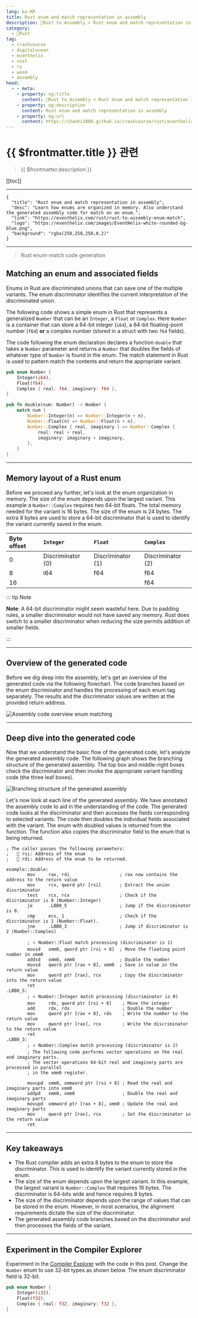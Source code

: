 ```yaml
---
lang: ko-KR
title: Rust enum and match representation in assembly
description: 🦀Rust to Assembly > Rust enum and match representation in assembly
category: 
  - 🦀Rust
tag: 
  - crashcourse
  - digitalocean
  - eventhelix
  - rust
  - rs
  - wasm
  - assembly
head:
  - - meta:
    - property: og:title
      content: 🦀Rust to Assembly > Rust enum and match representation in assembly
    - property: og:description
      content: Rust enum and match representation in assembly
    - property: og:url
      content: https://chanhi2000.github.io/crashcourse/rust/eventhelix-rust-to-assembly/rust-enum-and-match-representation-in-assembly.html
---
```


# {{ $frontmatter.title }} 관련

> {{ $frontmatter.description }}

[[toc]]

---

```component VPCard
{
  "title": "Rust enum and match representation in assembly",
  "desc": "Learn how enums are organized in memory. Also understand the generated assembly code for match on an enum.",
  "link": "https://eventhelix.com/rust/rust-to-assembly-enum-match",
  "logo": "https://eventhelix.com/images/EventHelix-white-rounded-bg-blue.png",
  "background": "rgba(250,250,250,0.2)"
}
```

---

> Rust enum-match code generation

## Matching an enum and associated fields

Enums in Rust are discriminated unions that can save one of the multiple variants. The enum discriminator identifies the current interpretation of the discriminated union.

The following code shows a simple enum in Rust that represents a generalized `Number` that can be an `Integer`, a `Float` or `Complex`. Here `Number` is a container that can store a 64-bit integer (`i64`), a 64-bit floating-point number (`f64`) __or__ a complex number (stored in a struct with two `f64` fields).

The code following the enum declaration declares a function `double` that takes a `Number` parameter and returns a `Number` that doubles the fields of whatever type of `Number` is found in the enum. The match statement in Rust is used to pattern match the contents and return the appropriate variant.

```rust
pub enum Number {
    Integer(i64),
    Float(f64),
    Complex { real: f64, imaginary: f64 },
}

pub fn double(num: Number) -> Number {
    match num {
        Number::Integer(n) => Number::Integer(n + n),
        Number::Float(n) => Number::Float(n + n),
        Number::Complex { real, imaginary } => Number::Complex {
            real: real + real,
            imaginary: imaginary + imaginary,
        },
    }
}
```

---

## Memory layout of a Rust enum

Before we proceed any further, let's look at the enum organization in memory. The size of the enum depends upon the largest variant. This example a `Number::Complex` requires two 64-bit floats. The total memory needed for the variant is 16 bytes. The size of the enum is 24 bytes. The extra 8 bytes are used to store a 64-bit discriminator that is used to identify the variant currently saved in the enum.

| __Byte offset__ | `Integer` | `Float` | `Complex` |
| :--- | :--- | :--- | :--- |
| 0 | Discriminator (0) | Discriminator (1) | Discriminator (2) |
| 8 | i64 | f64 | f64 |
| 16 | | | f64 |

::: tip Note

__Note__: A 64-bit discriminator might seem wasteful here. Due to padding rules, a smaller discriminator would not have saved any memory. Rust does switch to a smaller discriminator when reducing the size permits addition of smaller fields.

:::

--- 

## Overview of the generated code

Before we dig deep into the assembly, let's get an overview of the generated code via the following flowchart. The code branches based on the enum discriminator and handles the processing of each enum tag separately. The results and the discriminator values are written at the provided return address.

![Assembly code overview enum matching](https://eventhelix.com/rust/rust-to-assembly-enum-match/enum-match-rust-generated-assembly-overview.svg)

---

## Deep dive into the generated code

Now that we understand the basic flow of the generated code, let's analyze the generated assembly code. The following graph shows the branching structure of the generated assembly. The top box and middle-right boxes check the discriminator and then invoke the appropriate variant handling code (the three leaf boxes).

![Branching structure of the generated assembly](https://eventhelix.com/rust/images/rust-enum-match-assembly-branching-tree.png)

Let's now look at each line of the generated assembly. We have annotated the assembly code to aid in the understanding of the code. The generated code looks at the discriminator and then accesses the fields corresponding to selected variants. The code then doubles the individual fields associated with the variant. The enum with doubled values is returned from the function. The function also copies the discriminator field to the enum that is being returned.

```armasm
; The caller passes the following parameters:
;   🔡 rsi: Address of the enum
;   🔡 rdi: Address of the enum to be returned. 

example::double:
        mov     rax, rdi                   ; rax now contains the address to the return value
        mov     rcx, qword ptr [rsi]       ; Extract the union discriminator
        test    rcx, rcx                   ; Check if the discriminator is 0 (Number::Integer)
        je      .LBB0_5                    ; Jump if the discriminator is 0.
        cmp     ecx, 1                     ; Check if the discriminator is 1 (Number::Float).
        jne     .LBB0_3                    ; Jump if discriminator is 2 (Number::Complex)

        ; ⭐ Number::Float match processing (discriminator is 1)
        movsd   xmm0, qword ptr [rsi + 8]  ; Move the floating point number in xmm0
        addsd   xmm0, xmm0                 ; Double the number
        movsd   qword ptr [rax + 8], xmm0  ; Save in value in the return value
        mov     qword ptr [rax], rcx       ; Copy the discriminator into the return value
        ret
.LBB0_5:
        ; ⭐ Number::Integer match processing (discriminator is 0)
        mov     rdx, qword ptr [rsi + 8]    ; Move the integer
        add     rdx, rdx                    ; Double the number
        mov     qword ptr [rax + 8], rdx    ; Write the number to the return value
        mov     qword ptr [rax], rcx        ; Write the discriminator to the return value
        ret
.LBB0_3:
        ; ⭐ Number::Complex match processing (discriminator is 2)
        ; The following code performs vector operations on the real and imaginary parts.
        ; The vector operations 64-bit real and imaginary parts are processed in parallel
        ; in the xmm0 register.

        movupd  xmm0, xmmword ptr [rsi + 8] ; Read the real and imaginary parts into xmm0
        addpd   xmm0, xmm0                  ; Double the real and imaginary parts 
        movupd  xmmword ptr [rax + 8], xmm0 ; Update the real and imaginary parts
        mov     qword ptr [rax], rcx        ; Set the discriminator in the return value
        ret
```

---

## Key takeaways

- The Rust compiler adds an extra 8 bytes to the enum to store the discriminator. This is used to identify the variant currently stored in the enum.
- The size of the enum depends upon the largest variant. In this example, the largest variant is `Number::Complex` that requires 16 bytes. The discriminator is 64-bits wide and hence requires 8 bytes.
- The size of the discriminator depends upon the range of values that can be stored in the enum. However, in most scenarios, the alignment requirements dictate the size of the discriminator.
- The generated assembly code branches based on the discriminator and then processes the fields of the variant.

---

## Experiment in the Compiler Explorer

Experiment in the [Compiler Explorer](https://godbolt.org/z/eqTKs79fd) with the code in this post. Change the `Number` enum to use 32-bit types as shown below. The enum discriminator field is 32-bit.

```rust
pub enum Number {
    Integer(i32),
    Float(f32),
    Complex { real: f32, imaginary: f32 },
}
```